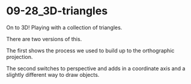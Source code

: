 # 09-28_3D-triangles

On to 3D! Playing with a collection of triangles.

There are two versions of this.

The first shows the process we used to build up to the orthographic projection.

The second switches to perspective and adds in a coordinate axis and a slightly different way to draw objects. 

